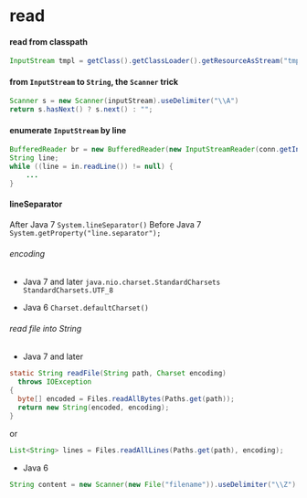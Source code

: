 read
======

#### read from classpath
```java
InputStream tmpl = getClass().getClassLoader().getResourceAsStream("tmpl.html");
```

#### from `InputStream` to `String`, the `Scanner` trick
```java
Scanner s = new Scanner(inputStream).useDelimiter("\\A")
return s.hasNext() ? s.next() : "";
```

#### enumerate `InputStream` by line
```java
BufferedReader br = new BufferedReader(new InputStreamReader(conn.getInputStream()));
String line;
while ((line = in.readLine()) != null) {
    ...
}
```
#### lineSeparator
After Java 7 `System.lineSeparator()`
Before Java 7 `System.getProperty("line.separator");`

###### encoding
- Java 7 and later
`java.nio.charset.StandardCharsets`
`StandardCharsets.UTF_8`

- Java 6 
`Charset.defaultCharset()`

###### read file into String
- Java 7 and later
```java
static String readFile(String path, Charset encoding) 
  throws IOException 
{
  byte[] encoded = Files.readAllBytes(Paths.get(path));
  return new String(encoded, encoding);
}
```    
or <br>
```java
List<String> lines = Files.readAllLines(Paths.get(path), encoding);
```
- Java 6
```java
String content = new Scanner(new File("filename")).useDelimiter("\\Z").next();
```
